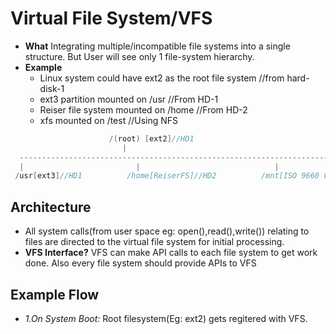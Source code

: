 # Virtual File System/VFS
- **What** Integrating multiple/incompatible file systems into a single structure. But User will see only 1 file-system hierarchy.
- **Example**
  - Linux system could have ext2 as the root file system  //from hard-disk-1
  - ext3 partition mounted on /usr    //From HD-1
  - Reiser file system mounted on /home //From HD-2
  - xfs mounted on /test    //Using NFS
```c
                      /(root) [ext2]//HD1
                         |
  -------------------------------------------------------------------------------------
  |                         |                              |                          |(remote NFS)
 /usr[ext3]//HD1          /home[ReiserFS]//HD2          /mnt[ISO 9660 CD-ROM]       /test
```

## Architecture
- All system calls(from user space eg: open(),read(),write()) relating to files are directed to the virtual file system for initial processing.
- **VFS Interface?** VFS can make API calls to each file system to get work done. Also every file system should provide APIs to VFS

## Example Flow
- *1.On System Boot:* Root filesystem(Eg: ext2) gets regitered with VFS.


